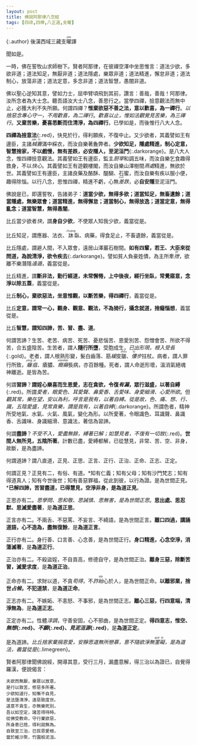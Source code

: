 ```yaml
---
layout: post
title: 佛說阿那律八念經
tags: [四谛,四禅,八正道,支曜]
---
```


{:.author}
後漢西域三藏支<ruby>曜<rt>yào</rt></ruby>譯

聞如是。

一時，佛在誓牧山求師樹下。賢者阿那律，在彼禪空澤中坐思惟言：道法少欲，多欲非道；道法知足，無厭非道；道法隱處，樂眾非道；道法精進，懈怠非道；道法制心，放蕩非道；道法定意，多念非道；道法智慧，愚闇非道。

佛以聖心逆知其意，譬如力士，屈申臂頃飛到其前，讚言：善哉，善哉！阿那律。汝所念者為大士念。聽吾語汝大士八念，善思行之。當學四禪，撿意觀法而無中止，必獲大利不失所願。何謂四禪？**惟棄欲惡不善之法，意以歡喜，為一禪行**。*以捨惡念專心守一，不用歡喜，為二禪行*。*歡喜以止，惟如法觀覺見苦樂，為三禪行*。**又棄苦樂，憂喜悉斷而住清淨，為四禪行**。已學如是，而後惟行八大人念。

**四禪為撿意法**{:.red}，快見於行，得利願疾，不復中止。又少欲者，其義譬如王有邊臣，主諸<dfn title="泛指杯、箧（qiè）等容器。"><ruby>椷<rt>jiān</rt></ruby></dfn><dfn title="竹编的盛器。"><ruby>簏<rt>lù</rt></ruby></dfn>滿中綵衣，而汝自樂著麁弊者。**少欲知足，隱處精進，制心定意，智慧捨家，不以戲慢，無有差跌，必安隱人，至泥洹門**{:.darkorange}。是八大人念，惟四禪撿意觀法。其義譬如王有邊臣，監主<dfn title="掌管膳食之小吏。">厨宰</dfn>和調五味，而汝自樂乞食趣得救身，不以<dfn title="犹称心。谓感到满足或畅快。">快心</dfn>。其義譬如王有遊觀樓閣，而汝自樂山澤樹間<dfn title="闲居。亦谓居处、安息的处所。">燕處</dfn>精進，無欲於世。其義譬如王有邊臣，主諸良藥及酪酥、醍醐、石蜜，而汝自樂有疾以服小便，趣得除惱。以行八念，思惟四禪，精進不虧，心無<dfn title="喻失误。"><ruby>差<rt>cuō</rt></ruby>跌</dfn>，必**自安隱**至泥洹門。

佛說是已，即還誓牧，告諸弟子：**道當少欲，無得多欲；道當知足，無畜遺餘；道當隱處，無樂眾會；道當精進，無得懈怠；道當制心，無得放逸；道當定意，無得亂念；道當智慧，無得愚闇**。

比丘當少欲者<dfn title="愉悦，舒适，畅快。">快</dfn>，謂**身自少欲**，不使眾人知我少欲，義當從是。

比丘知足，謂應器、法衣、<ruby>牀<rt>chuáng</rt></ruby>臥、病藥，得食足止，不畜遺餘，義當從是。

比丘隱處，謂避人間，不入眾會，遠居山澤巖石樹間。**如有四輩，若王、大臣來從問道，為說清淨，欲令疾去**{:.darkorange}。譬如貧人負豪姓債，為主所牽<dfn title="拉。"><ruby>抴<rt>yè</rt></ruby></dfn>，欲離不樂潛隱<dfn title="逃往远处。">遠遁</dfn>，義當從是。

比丘精進，謂**斷非法，勤行經道，未常懈惓，上中後夜，經行坐臥，常覺寤意，念淨以除五蓋**，義當從是。

比丘**制心，棄欲惡法，坐意惟觀，以斷苦樂，得四禪行**，義當從是。

比丘**定意，謂常一心，觀身、觀意、觀法，不為猗行，攝念就道，捨癡惱想**，義當從是。

比丘**智慧，謂知四諦，苦、習、盡、道**。

何謂苦諦？生苦、老苦、病苦、死苦、憂悲惱苦、恩愛別苦、怨憎會苦、所欲不得苦，合五盛陰苦。生苦者，謂人**隨行所墮**，受胞成生，*已出形現，根入受長*{:.gold}。老者，謂人根熟形變，髮白齒落、筋<dfn title="疏松，柔软。">緩</dfn>皮<ruby>皺<rt>zhòu</rt></ruby>、<dfn title="弯下身子走路。"><ruby>僂<rt>lǚ</rt></ruby>步</dfn>拄杖。病者，謂人罪行所致，<dfn title="毒疮名。"><ruby>癰<rt>yōng</rt>疽<rt>jū</rt></ruby></dfn>、瘡膿、<dfn title="癫痫。通称羊痫风或羊角风。"><ruby>癎<rt>xián</rt></ruby></dfn><dfn title="精神错乱。"><ruby>癲<rt>diān</rt></ruby></dfn>長病，亦百餘種。死者，謂人命逝形壞，溫消氣絕魂神離逝。是皆為苦。

何謂**習諦**？**謂婬心樂喜而生恩愛，志在貪欲，令復*有漏*，眾行滋盛，以著自縛**{:.red}。所謂*愛者，眼愛色、耳愛聲、鼻愛香、舌愛味、身愛細滑、心愛所欲*。但*觀其常，樂在望，安以為利，呼言是我有，以著自縛。從是故，色、痛、想、行、識，五陰愛盛，見常貪樂，謂是我有，以著自縛*{:.darkorange}。所謂色者，精神所受地氣、水氣、火氣、風氣，變化為形。以所愛著，令眼識色、耳識聲、鼻識香、舌識味、身識細滑、意識法，著信為習諦。

何謂**盡諦**？*不受不入，愛盡無餘，縛著已解；如慧見者，不復有一切故*{:.red}。**世間人無所見，五陰所著**。計數已盡，愛縛都解，已從慧見，非常、苦、空、非身，故斷，是為盡諦。

何謂道諦？謂八直道，正見、正思、正言、正行、正治、正命、正志、正定。

何謂正見？正見有二，有俗、有道。*知有仁義；知有父母；知有沙門梵志；知有得道真人；知有今世後世；知有善惡罪福，從此到彼，以行為證。是為世間正見。***已解四諦，苦習盡道，已得慧見，空淨非身，是為道正見**。

正思亦有二。*思學問、思和敬、思誡慎、思無害，是為世間正思*。**思出處、思忍默、思滅愛盡著**，是**為道正思**。

正言亦有二。不兩舌、不惡罵、不妄言、不綺語，是為世間正言。**離口四過，講誦道語，心不造為，盡無復餘**，是**為道正言**。

正行亦有二。身行善、口言善、心念善，是為世間正行。**身口精進，心念空淨，消蕩滅著**，是**為道正行**。

正治亦有二。不殺盜婬，不自貢高，修德自守，是為世間正治。**離身三惡，除斷苦習，滅愛求度**，是**為道正治**。

正命亦有二。求財以道，不貪<dfn title="不当得而得。">苟得</dfn>，不<dfn title="欺诈谎骗。">詐<ruby>紿<rt>dài</rt></ruby></dfn>心於人，是為世間正命。**以離邪業，捨世<dfn title="视天象变化以附会人事，预言吉凶。">占候</dfn>，不犯道禁**，是**為道正命**。

正志亦有二。不嫉妬、不恚怒、不事邪，是為世間正志。**離心三惡，行四意端，清淨無為**，是**為道正志**。

正定亦有二。性體<dfn title="质朴调柔之意。">淳調</dfn>，守善安固，心不邪曲，是為世間正定。**得四意志，惟空、*無想*{:.red}、*不願*{:.red}、*見泥洹源*{:.red}**，是**為道正定**。

是為道諦。*比丘捨家棄捐恩愛，安靜思道無所戀慕，意不隨欲淨無<ruby>罣<rt>guà</rt>礙<rt>ài</rt></ruby>，是為道法，義當從是*{:.limegreen}。

賢者阿那律聞佛說經，開導其意，受行三月，漏盡意解，得三治以為證已，自覺得羅漢，便說偈言：

```
夫欲而無厭，樂眾以放意，
是行以致苦，修惡多所著。
少欲知道行，知慚不自見，
是法墮清淨，遠惡致度世。
道意不貪生，亦無樂死別，
吾以如空定，諸苦得待時。
從佛受教命，守行棄欲惡，
所身患已捨，得利就無為。
自致至三治，已拔恩愛根，
當於維沙聚，竹園般泥洹。
```

